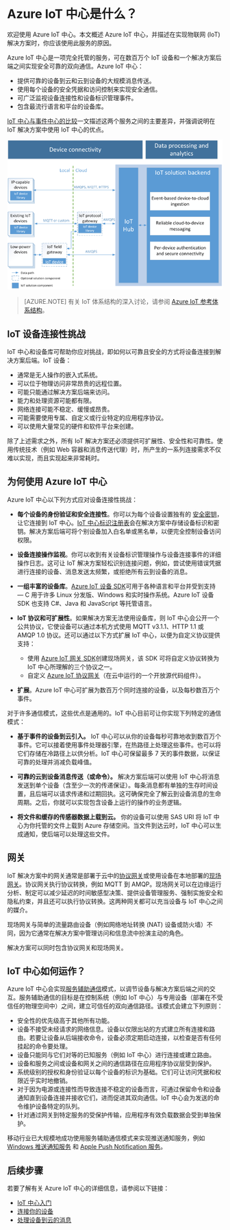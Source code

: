 <properties
 pageTitle="Azure IoT 中心概述 | Azure"
 description="Azure IoT 中心服务概述：什么是 IoT 中心、设备连接、物联网通信模式和服务辅助通信模式"
 services="iot-hub"
 documentationCenter=""
 authors="dominicbetts"
 manager="timlt"
 editor=""/>

<tags
 ms.service="iot-hub"
 ms.date="06/06/2016"
 wacn.date="07/04/2016"/>

# Azure IoT 中心是什么？

欢迎使用 Azure IoT 中心。本文概述 Azure IoT 中心，并描述在实现物联网 (IoT) 解决方案时，你应该使用此服务的原因。

Azure IoT 中心是一项完全托管的服务，可在数百万个 IoT 设备和一个解决方案后端之间实现安全可靠的双向通信。Azure IoT 中心：

- 提供可靠的设备到云和云到设备的大规模消息传送。
- 使用每个设备的安全凭据和访问控制来实现安全通信。
- 可广泛监视设备连接性和设备标识管理事件。
- 包含最流行语言和平台的设备库。

[IoT 中心与事件中心的比较][lnk-compare]一文描述这两个服务之间的主要差异，并强调说明在 IoT 解决方案中使用 IoT 中心的优点。

![在物联网解决方案中充当云网关的 Azure IoT 中心][img-architecture]

> [AZURE.NOTE] 有关 IoT 体系结构的深入讨论，请参阅 [Azure IoT 参考体系结构][lnk-refarch]。

## IoT 设备连接性挑战

IoT 中心和设备库可帮助你应对挑战，即如何以可靠且安全的方式将设备连接到解决方案后端。IoT 设备：

- 通常是无人操作的嵌入式系统。
- 可以位于物理访问非常昂贵的远程位置。
- 可能只能通过解决方案后端来访问。
- 能力和处理资源可能都有限。
- 网络连接可能不稳定、缓慢或昂贵。
- 可能需要使用专属、自定义或行业特定的应用程序协议。
- 可以使用大量常见的硬件和软件平台来创建。

除了上述需求之外，所有 IoT 解决方案还必须提供可扩展性、安全性和可靠性。使用传统技术（例如 Web 容器和消息传送代理）时，所产生的一系列连接需求不仅难以实现，而且实现起来非常耗时。

## 为何使用 Azure IoT 中心

Azure IoT 中心以下列方式应对设备连接性挑战：

-   **每个设备的身份验证和安全连接性**。你可以为每个设备设置独有的 [安全密钥][lnk-devguide-security]，让它连接到 IoT 中心。[IoT 中心标识注册表][lnk-devguide-identityregistry]会在解决方案中存储设备标识和密钥。解决方案后端可将个别设备加入白名单或黑名单，以便完全控制设备访问权限。

-   **设备连接操作监视**。你可以收到有关设备标识管理操作与设备连接事件的详细操作日志。这可让 IoT 解决方案轻松识别连接问题，例如，尝试使用错误凭据进行连接的设备、消息发送太频繁，或拒绝所有云到设备的消息。

-   **一组丰富的设备库**。[Azure IoT 设备 SDK][lnk-device-sdks]可用于各种语言和平台并受到支持 — C 用于许多 Linux 分发版、Windows 和实时操作系统。Azure IoT 设备 SDK 也支持 C#、Java 和 JavaScript 等托管语言。

-   **IoT 协议和可扩展性**。如果解决方案无法使用设备库，则 IoT 中心会公开一个公共协议，它使设备可以通过本机方式使用 MQTT v3.1.1、HTTP 1.1 或 AMQP 1.0 协议。还可以通过以下方式扩展 IoT 中心，以便为自定义协议提供支持：

    - 使用 [Azure IoT 网关 SDK][lnk-gateway-sdk]创建现场网关，该 SDK 可将自定义协议转换为 IoT 中心所理解的三个协议之一。 
    - 自定义 [Azure IoT 协议网关][protocol-gateway]（在云中运行的一个开放源代码组件）。

-   **扩展**。Azure IoT 中心可扩展为数百万个同时连接的设备，以及每秒数百万个事件。

对于许多通信模式，这些优点是通用的。IoT 中心目前可让你实现下列特定的通信模式：

-   **基于事件的设备到云引入。** IoT 中心可以从你的设备每秒可靠地收到数百万个事件。它可以接着使用事件处理器引擎，在热路径上处理这些事件。也可以将它们存储在冷路径上以供分析。IoT 中心可保留最多 7 天的事件数据，以保证可靠的处理并消减负载峰值。

-   **可靠的云到设备消息传送（或命令）。** 解决方案后端可以使用 IoT 中心将消息发送到单个设备（含至少一次的传递保证）。每条消息都有单独的生存时间设置，且后端可以请求传递和过期回执。这可确保完全了解云到设备消息的生命周期。之后，你就可以实现包含设备上运行的操作的业务逻辑。

-   **将文件和缓存的传感器数据上载到云。** 你的设备可以使用 SAS URI 将 IoT 中心为你托管的文件上载到 Azure 存储空间。当文件到达云时，IoT 中心可以生成通知，使后端可以处理这些文件。

## 网关

IoT 解决方案中的网关通常是部署于云中的[协议网关][lnk-gateway]或使用设备在本地部署的[现场网关][lnk-field-gateway]。协议网关执行协议转换，例如 MQTT 到 AMQP。现场网关可以在边缘运行分析、制定可以减少延迟的时间敏感型决策、提供设备管理服务、强制实施安全和隐私约束，并且还可以执行协议转换。这两种网关都可以充当设备与 IoT 中心之间的媒介。

现场网关与简单的流量路由设备（例如网络地址转换 (NAT) 设备或防火墙）不同，因为它通常在解决方案中管理访问和信息流中扮演主动的角色。

解决方案可以同时包含协议网关和现场网关。

## IoT 中心如何运作？

Azure IoT 中心会实现[服务辅助通信][lnk-service-assisted-pattern]模式，以调节设备与解决方案后端之间的交互。服务辅助通信的目标是在控制系统（例如 IoT 中心）与专用设备（部署在不受信任的物理空间中）之间，建立可信任的双向通信路径。该模式会建立下列原则：

- 安全性的优先级高于其他所有功能。
- 设备不接受未经请求的网络信息。设备以仅限出站的方式建立所有连接和路由。若要让设备从后端接收命令，设备必须定期启动连接，以检查是否有任何挂起的命令要处理。
- 设备只能同与它们对等的已知服务（例如 IoT 中心）进行连接或建立路由。
- 设备和服务之间或设备和网关之间的通信路径在应用程序协议层受到保护。
- 系统级别的授权和身份验证以每个设备的标识为基础。它们可让访问凭据和权限近乎实时地撤销。
- 对于因为电源或连接性而导致连接不稳定的设备而言，可通过保留命令和设备通知直到设备连接并接收它们，进而促进其双向通信。IoT 中心会为发送的命令维护设备特定的队列。
- 针对通过网关到特定服务的受保护传输，应用程序有效负载数据会受到单独保护。

移动行业已大规模地成功使用服务辅助通信模式来实现推送通知服务，例如 [Windows 推送通知服务][lnk-wns] 和 [Apple Push Notification 服务][lnk-apple-push]。

## 后续步骤

若要了解有关 Azure IoT 中心的详细信息，请参阅以下链接：

* [IoT 中心入门][lnk-get-started]
* [连接你的设备][lnk-connect-device]
* [处理设备到云的消息][lnk-d2c]


[img-architecture]: ./media/iot-hub-what-is-iot-hub/hubarchitecture.png
[lnk-get-started]: /documentation/articles/iot-hub-csharp-csharp-getstarted
[lnk-connect-device]: /develop/iot/
[lnk-d2c]: /documentation/articles/iot-hub-csharp-csharp-process-d2c
[protocol-gateway]: https://github.com/Azure/azure-iot-protocol-gateway/blob/master/README.md
[lnk-service-assisted-pattern]: http://blogs.msdn.com/b/clemensv/archive/2014/02/10/service-assisted-communication-for-connected-devices.aspx "服务辅助通信，博客作者 Clemens Vasters"
[lnk-compare]: /documentation/articles/iot-hub-compare-event-hubs
[lnk-gateway]: /documentation/articles/iot-hub-protocol-gateway
[lnk-field-gateway]: /documentation/articles/iot-hub-guidance/#field-gateways
[lnk-devguide-identityregistry]: /documentation/articles/iot-hub-devguide/#identityregistry
[lnk-devguide-security]: /documentation/articles/iot-hub-devguide/#security
[lnk-wns]: https://msdn.microsoft.com/zh-cn/library/windows/apps/mt187203.aspx
[lnk-google-messaging]: https://developers.google.com/cloud-messaging/
[lnk-apple-push]: https://developer.apple.com/library/ios/documentation/NetworkingInternet/Conceptual/RemoteNotificationsPG/Chapters/ApplePushService.html#//apple_ref/doc/uid/TP40008194-CH100-SW9
[lnk-device-sdks]: https://github.com/Azure/azure-iot-sdks
[lnk-refarch]: http://download.microsoft.com/download/A/4/D/A4DAD253-BC21-41D3-B9D9-87D2AE6F0719/Microsoft_Azure_IoT_Reference_Architecture.pdf
[lnk-gateway-sdk]: https://github.com/Azure/azure-iot-gateway-sdk